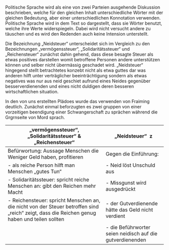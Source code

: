 Politische Sprache wird als eine von zwei Parteien ausgehende Diskussion beschrieben, welche für den gleichen Inhalt unterschiedliche Wörter mit der gleichen Bedeutung, aber einer unterschiedlichen Konnotation verwenden. Politische Sprache wird in dem Text so dargestellt, dass sie Wörter benutzt, welche ihre Werte widerspiegeln. Dabei wird nicht versucht andere zu täuschen und es wird den Redenden auch keine Intension unterstellt.

Die Bezeichnung „Neidsteuer“ unterscheidet sich im Vergleich zu den Bezeichnungen „vermögenssteuer“, „Solidaritätssteuer“ und „Reichensteuer“ zunächst dahin gehend, dass diese besagte Steuer als etwas positives darstellen womit betroffene Personen andere unterstützen können und selber nicht übermässig geschadet wird. „Neidsteuer“ hingegend stellt betrachtetes konzebt nicht als etwa guttes dar was anderen hilft unter verträglicher beeinträchtigung sondern als etwas negatives was nur aus neid geschiet aufrund eines Neides gegenüber besserverdienenden und eines nicht duldigen deren besseren wirtschaftlichen situation.

In den von uns erstellten Plädoes wurde das verwenden von Fraiming deutlich. Zunächst einmal beforzugten es zwei gruppen von einer vorzeitigen beendigung einer Schwangerschaft zu sprächen während die Grgrnseite von Mord sprach.

| „vermögenssteuer“, „Solidaritätssteuer“ & „Reichensteuer“                                                                                    | „Neidsteuer“  z                                           |
| -------------------------------------------------------------------------------------------------------------------------------------------- | --------------------------------------------------------- |
| Befürwortung: Aussage Menschen die Weniger Geld haben, profitieren                                                                           | Gegen die Einführung:                                     |
| - als reiche Person hilft man Menschen „gutes Tun“                                                                                           | - Neid löst Unschuld aus                                  |
| - Solidaritätssteuer: spricht reiche Menschen an: gibt den Reichen mehr Macht                                                                | - Missgunst wird ausgedrückt                              |
| - Reichensteuer: spricht Menschen an, die nicht von der Steuer betroffen sind „reich“ zeigt, dass die Reichen genug haben und teilen sollten | - der Gutverdienende hätte das Geld nicht verdient        |
|                                                                                                                                              | - die Beführworter seien neidisch auf die gutverdienenden |
